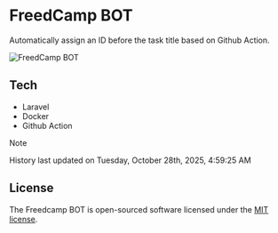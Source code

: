 # FreedCamp BOT

Automatically assign an ID before the task title based on Github Action.

![FreedCamp BOT](https://repository-images.githubusercontent.com/737932867/7d34798b-2680-471c-b089-a78a718d3d6a)

## Tech

- Laravel
- Docker
- Github Action

> [!NOTE]  
> History last updated on Tuesday, October 28th, 2025, 4:59:25 AM

## License

The Freedcamp BOT is open-sourced software licensed under the [MIT license](https://opensource.org/licenses/MIT).
